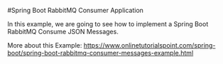 #Spring Boot RabbitMQ Consumer Application

In this example, we are going to see how to implement a Spring Boot RabbitMQ Consume JSON Messages.

More about this Example: https://www.onlinetutorialspoint.com/spring-boot/spring-boot-rabbitmq-consumer-messages-example.html